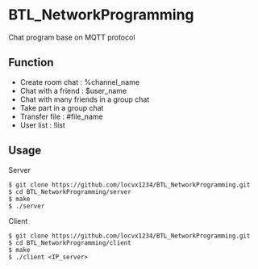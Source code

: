 # BTL_NetworkProgramming
Chat program base on MQTT protocol 


## Function

- Create room chat : %channel_name
- Chat with a friend : $user_name
- Chat with many friends in a group chat 
- Take part in a group chat 
- Transfer file : #file_name
- User list : !list
			
## Usage 

Server 

```
$ git clone https://github.com/locvx1234/BTL_NetworkProgramming.git
$ cd BTL_NetworkProgramming/server 
$ make 
$ ./server
```

Client 

```
$ git clone https://github.com/locvx1234/BTL_NetworkProgramming.git
$ cd BTL_NetworkProgramming/client
$ make
$ ./client <IP_server>
```
